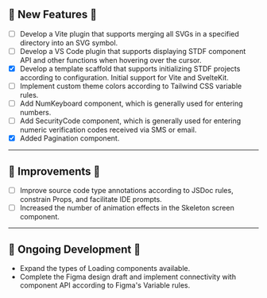 ## 💪 New Features 💪

- [ ] Develop a Vite plugin that supports merging all SVGs in a specified directory into an SVG symbol.
- [ ] Develop a VS Code plugin that supports displaying STDF component API and other functions when hovering over the cursor.
- [x] Develop a template scaffold that supports initializing STDF projects according to configuration. Initial support for Vite and SvelteKit.
- [ ] Implement custom theme colors according to Tailwind CSS variable rules.
- [ ] Add NumKeyboard component, which is generally used for entering numbers.
- [ ] Add SecurityCode component, which is generally used for entering numeric verification codes received via SMS or email.
- [x] Added Pagination component.

---

## 👏 Improvements 👏

- [ ] Improve source code type annotations according to JSDoc rules, constrain Props, and facilitate IDE prompts.
- [ ] Increased the number of animation effects in the Skeleton screen component.

---

## 💪 Ongoing Development 💪

- Expand the types of Loading components available.
- Complete the Figma design draft and implement connectivity with component API according to Figma's Variable rules.